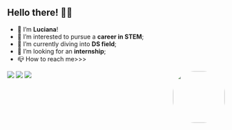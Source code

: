 ##  Hello there! 🙋‍♀️ 

- 👋 I’m **Luciana**!
- 🔭 I’m interested to pursue a **career in STEM**;
- 🌱 I’m currently diving into **DS field**;
- 👯 I’m looking for an **internship**;
- 📪 How to reach me>>>

<div>
  <a href="https://www.linkedin.com/in/imbiriba-luciana/" target="_blank"><img src="https://img.shields.io/badge/LinkedIn-0077B5?style=for-the-badge&logo=linkedin&logoColor=white" target="_blank"></a>
  <a href="https://twitter.com/Luciimbiriba" target="_blank"><img src="https://img.shields.io/badge/Twitter-1DA1F2?style=for-the-badge&logo=twitter&logoColor=white" target="_blank"></a>
  <a href = "mailto:imbiriba.luciana@gmail.com"><img src="https://img.shields.io/badge/-Gmail-%23333?style=for-the-badge&logo=gmail&logoColor=white" target="_blank"></a>
  <img align="right" height="120" style="border-radius:50px;" src="https://cdn.discordapp.com/attachments/801462596560748574/961200488014045204/Lu-pic.png"> 
</div>


